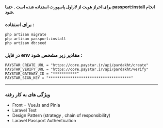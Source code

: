 #### **برای احراز هویت از لاراول پاسپورت استفاده شده است . حتما passport:install انجام شود.**

### برای استفاده :

    php artisan migrate
    php artisan passport:install
    php artisan db:seed
    
### در فایل env مقادیر زیر مشخص شود :
    PAYSTAR_CREATE_URL = "https://core.paystar.ir/api/pardakht/create"
    PAYSTAR_VERIFY_URL = "https://core.paystar.ir/api/pardakht/verify"
    PAYSTAR_GATEWAY_ID = "***********"
    PAYSTAR_SIGN_KEY = "**************************************"

---

### ویژگی های به کار رفته
- Front = VueJs and Pinia
- Laravel Test
- Design Pattern (strategy , chain of responsibility)
- Laravel Passport Authentication



